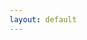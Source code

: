 ```yaml
---
layout: default
---
```


<script type="text/javascript">
  var idolData = [
    // IVE
    { name: "Wonyoung", image: "{{ site.baseurl }}/assets/members/wonyoung.jpg", group: "IVE" },
    { name: "Yujin", image: "{{ site.baseurl }}/assets/members/yujin.jpg", group: "IVE" },
    { name: "Liz", image: "{{ site.baseurl }}/assets/members/liz.jpg", group: "IVE" },
    { name: "Rei", image: "{{ site.baseurl }}/assets/members/rei.jpg", group: "IVE" },
    { name: "Leeseo", image: "{{ site.baseurl }}/assets/members/leeseo.jpg", group: "IVE" },
    { name: "Gaeul", image: "{{ site.baseurl }}/assets/members/gaeul.jpg", group: "IVE" },
    
    // aespa
    { name: "Karina", image: "{{ site.baseurl }}/assets/members/karina.jpg", group: "aespa" },
    { name: "Giselle", image: "{{ site.baseurl }}/assets/members/giselle.jpg", group: "aespa" },
    { name: "Ningning", image: "{{ site.baseurl }}/assets/members/ningning.jpg", group: "aespa" },
    { name: "Winter", image: "{{ site.baseurl }}/assets/members/winter.jpg", group: "aespa" },
    
    // (G)I-DLE
    { name: "Miyeon", image: "{{ site.baseurl }}/assets/members/miyeon.jpg", group: "(G)I-DLE" },
    { name: "Minnie", image: "{{ site.baseurl }}/assets/members/minnie.jpg", group: "(G)I-DLE" },
    { name: "Soyeon", image: "{{ site.baseurl }}/assets/members/soyeon.jpg", group: "(G)I-DLE" },
    { name: "Yuqi", image: "{{ site.baseurl }}/assets/members/yuqi.jpg", group: "(G)I-DLE" },
    { name: "Shuhua", image: "{{ site.baseurl }}/assets/members/shuhua.jpg", group: "(G)I-DLE" },
    
    // Red Velvet
    { name: "Irene", image: "{{ site.baseurl }}/assets/members/irene.jpg", group: "Red Velvet" },
    { name: "Seulgi", image: "{{ site.baseurl }}/assets/members/seulgi.jpg", group: "Red Velvet" },
    { name: "Wendy", image: "{{ site.baseurl }}/assets/members/wendy.jpg", group: "Red Velvet" },
    { name: "Joy", image: "{{ site.baseurl }}/assets/members/joy.jpg", group: "Red Velvet" },
    { name: "Yeri", image: "{{ site.baseurl }}/assets/members/yeri.jpg", group: "Red Velvet" },
    
    // ITZY
    { name: "Yeji", image: "{{ site.baseurl }}/assets/members/yeji.jpg", group: "ITZY" },
    { name: "Lia", image: "{{ site.baseurl }}/assets/members/lia.jpg", group: "ITZY" },
    { name: "Ryujin", image: "{{ site.baseurl }}/assets/members/ryujin.jpg", group: "ITZY" },
    { name: "Chaeryeong", image: "{{ site.baseurl }}/assets/members/chaeryeong.jpg", group: "ITZY" },
    { name: "Yuna", image: "{{ site.baseurl }}/assets/members/yuna.jpg", group: "ITZY" }
  ];
  
  // 为了兼容原有代码，创建namMember和memberImages数组
  var namMember = idolData.map(idol => idol.name);
  var memberImages = idolData.map(idol => idol.image);
  
  // 添加一个函数，可以通过文件名查找偶像
  function findIdolByImageFilename(filename) {
    return idolData.find(idol => {
      // 从图片路径中提取文件名
      var imagePath = idol.image;
      var imageFilename = imagePath.split('/').pop();
      return imageFilename === filename;
    });
  }
  
  // 示例：如何使用文件名查找偶像
  // 例如，如果你有一个文件名 "winter.jpg"，你可以这样查找对应的偶像：
  // var idol = findIdolByImageFilename("winter.jpg");
  // console.log(idol.name); // 输出: "Winter"
  // console.log(idol.group); // 输出: "aespa"
  
  // 你也可以通过这种方式添加新的偶像：
  // idolData.push({
  //   name: "新偶像名称",
  //   image: "{{ site.baseurl }}/assets/members/新文件名.jpg",
  //   group: "组合名称"
  // });
  // 
  // 然后更新兼容数组：
  // namMember = idolData.map(idol => idol.name);
  // memberImages = idolData.map(idol => idol.image);
</script>